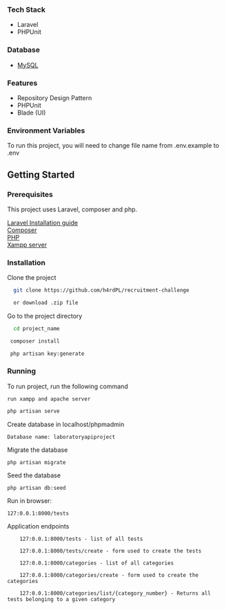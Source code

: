 <div >
    
### Tech Stack

  <ul>
    <li>Laravel</li>
    <li>PHPUnit</li>
  </ul>

### Database

  <ul>
    <li><a href="https://www.mysql.com/">MySQL</a></li>
  </ul>

### Features

- Repository Design Pattern
- PHPUnit
- Blade (UI)

<!-- Env Variables -->

### Environment Variables

To run this project, you will need to change file name from .env.example to
.env

## Getting Started

### Prerequisites

This project uses Laravel, composer and php.

<a href="https://laravel.com/docs/11.x/installation">Laravel Installation guide</a>
<br />
<a href="https://getcomposer.org/download/">Composer</a>
<br />
<a href="https://www.php.net/downloads.php">PHP</a>
<br />
<a href="https://www.apachefriends.org/pl/download.html">Xampp server</a>

### Installation

Clone the project

```bash
  git clone https://github.com/h4rdPL/recruitment-challenge

  or download .zip file
```

Go to the project directory

```bash
  cd project_name
```

```bash
 composer install
```

```bash
 php artisan key:generate
```

<!-- Running -->

### Running

To run project, run the following command

```
run xampp and apache server
```

```bash
php artisan serve
```

Create database in localhost/phpmadmin

```
Database name: laboratoryapiproject
```

Migrate the database

```
php artisan migrate
```

Seed the database

```
php artisan db:seed
```

Run in browser:

```
127:0.0.1:8000/tests
```

Application endpoints

```
    127:0.0.1:8000/tests - list of all tests

    127:0.0.1:8000/tests/create - form used to create the tests

    127:0.0.1:8000/categories - list of all categories

    127:0.0.1:8000/categories/create - form used to create the categories

    127:0.0.1:8000/categories/list/{category_number} - Returns all tests belonging to a given category
```
